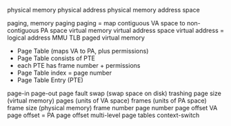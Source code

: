 

physical memory
physical address
physical memory address space

paging, memory paging
paging = map contiguous VA space to non-contiguous PA space
virtual memory
virtual address space
virtual address = logical address
MMU
TLB
paged virtual memory
- Page Table (maps VA to PA, plus permissions)
- Page Table consists of PTE
- each PTE has frame number + permissions
- Page Table index = page number
- Page Table Entry (PTE)

page-in
page-out
page fault
swap (swap space on disk)
trashing
page size (virtual memory)
pages (units of VA space)
frames (units of PA space)
frame size (physical memory)
frame number
page number
page offset
VA page offset = PA page offset
multi-level page tables
context-switch

